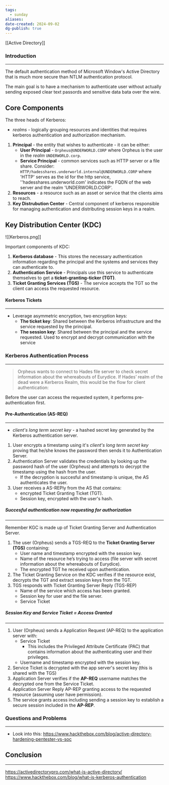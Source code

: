 ```yaml
---
tags:
  - sunday
aliases: 
date-created: 2024-09-02
dg-publish: true
---
```

[[Active Directory]]
### Introduction 
---
The default authentication method of Microsoft Window's Active Directory that is much more secure than NTLM authentication protocol.

The main goal is to have a mechanism to authenticate user without actually sending exposed clear text passords and sensitive data bata over the wire.
## Core Components

The three heads of Kerberos:

- _realms_ - logically grouping resources and identities that requires kerberos authentication and authorization mechanism.

1. **Principal** - the entity that wishes to authenticate - it can be either:
	- **User Principal** - `Orpheus@UNDERWORLD.CORP` where Orpheus is the user in the _realm_ `UNDERWORLD.corp`.
	- **Service Principal** - common services such as HTTP server or a file share. Consider: `HTTP/hadesshares.underworld.internal@UNDERWORLD.CORP` where 'HTTP' serves as the id for the http service, ''hadesshares.underworld.com' indicates the FQDN of the web server and the realm 'UNDERWORLD.CORP'.
2. **Resources** - a resource such as an asset or service that the clients aims to reach.
3. **Key Distrubution Center** - Central component of kerberos responsible for managing authentication and distributing session keys in a realm.
## Key Distribution Center (KDC)

![[Kerberos.png]]

Important components of KDC:

1. **Kerberos database** - This stores the necessary authentication information regarding the principal and the systems and services they can authenticate to.
2. **Authentication Service** - Principals use this service to authenticate themselves to get a **ticket-granting-ticker (TGT)**.
3. **Ticket Granting Services (TGS)** - The service accepts the TGT so the client can access the requested resource.
#### Kerberos Tickets
---
- Leverage asymmetric encryption, two encryption keys:
	- **The ticket key**: Shared between the Kerberos infrastructure and the service requested by the principal.
	- **The session key**: Shared between the principal and the service requested. Used to encrypt and decrypt communication with the service
### Kerberos Authentication Process
---
> Orpheus wants to connect to Hades file server to check secret information about the whereabouts of Eurydice. If Hades’ realm of the dead were a Kerberos Realm, this would be the flow for client authentication:

Before the user can access the requested system, it performs pre-authentication first.
#### Pre-Authentication (AS-REQ)
---
- _client's long term secret key_ - a hashed secret key generated by the Kerberos authentication server.

1. User encrypts a timestamp using it's _client's long term secret key_ proving that he/she knows the password then sends it to Authentication Server.
2. Authentication Server validates the credentials by looking up the password hash of the user (Orpheus) and attempts to decrypt the timestamp using the hash from the user.
	- If the decryption is succesful and timestamp is unique, the AS authenticates the user.
3. User receives a AS-REPly from the AS that contains:
	- encrypted Ticket Granting Ticket (TGT).
	- Session key, encrypted with the user's hash.
##### Succesful authentication now requesting for authorization
---
Remember KGC is made up of Ticket Granting Server and Authentication Server.

1. The user (Orpheus) sends a TGS-REQ to the **Ticket Granting Server (TGS)** containing:
	- User name and timestamp encrypted with the session key.
	- Name of the resource he’s trying to access (file server with secret information about the whereabouts of Eurydice).
	- The encrypted TGT he received upon authentication.
2. The Ticket Granting Service on the KDC verifies if the resource exist, decrypts the TGT and extract session keys from the TGT.
3. TGS responds with Ticket Granting Server Reply (TGS-REP)
	- Name of the service which access has been granted.
	- Session key for user and the file server.
	- Service Ticket
##### Session Key and Service Ticket = Access Granted
----
1. User (Orpheus) sends a Application Request (AP-REQ) to the application server with:
	- Service Ticket
		- This includes the Privileged Attribute Certificate (PAC) that contains information about the authenticating user and their privileges.
	- Username and timestamp encrypted with the session key.
2. Service Ticket is decrypted with the app server's secret key (this is shared with the TGS)
3. Application Server verifies if the **AP-REQ** username matches the decrypted one from the Service Ticket.
4. Application Server Reply AP-REP granting access to the requested resource (assuming user have permission).
5. The service grants access including sending a session key to establish a secure session included in the **AP-REP**.

### Questions and Problems
---
- Look into this: https://www.hackthebox.com/blog/active-directory-hardening-pentester-vs-soc
## Conclusion
---

https://activedirectorypro.com/what-is-active-directory/
https://www.hackthebox.com/blog/what-is-kerberos-authentication